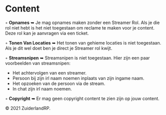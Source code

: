 # Content

◦ <b>Opnames</b> ➥ Je mag opnames maken zonder een Streamer Rol. Als je die rol niet hebt is het niet toegestaan om reclame te maken voor je content. Deze rol kan je aanvragen via een ticket.

◦ <b>Tonen Van Locaties</b> ➥ Het tonen van gehieme locaties is niet toegestaan. Als je dit wel doet ben je direct je Streamer rol kwijt.

◦ <b>Streamsnipen</b> ➥ Streamsnipen is niet toegestaan. Hier zijn een paar voorbeelden van streamsnipen:

- Het achtervolgen van een streamer.
- Persoon bij zijn irl naam noemen inplaats van zijn ingame naam.
- Het opzoeken van de persoon via de stream.
- In chat zijn irl naam noemen.

◦ <b>Copyright</b> ➥ Er mag geen copyright content te zien zijn op jouw content.

© 2021 ZuiderlandRP.
